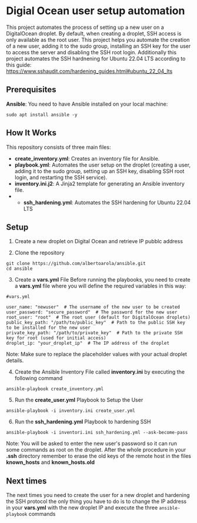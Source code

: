 
# Digial Ocean user setup automation

This project automates the process of setting up a new user on a DigitalOcean droplet. By default, when creating a droplet, SSH access is only available as the root user. This project helps you automate the creation of a new user, adding it to the sudo group, installing an SSH key for the user to access the server and disabling the SSH root login. Additionally this project automates the SSH hardnening for Ubuntu 22.04 LTS according to this guide: https://www.sshaudit.com/hardening_guides.html#ubuntu_22_04_lts

## Prerequisites

**Ansible**: You need to have Ansible installed on your local machine:

   ```
   sudo apt install ansible -y
   ```

## How It Works
This repository consists of three main files:

* **create_inventory.yml**: Creates an inventory file for Ansible.
* **playbook.yml**: Automates the user setup on the droplet (creating a user, adding it to the sudo group, setting up an SSH key, disabling SSH root login, and restarting the SSH service).
* **inventory.ini.j2**: A Jinja2 template for generating an Ansible inventory file.
* * **ssh_hardening.yml**: Automates the SSH hardening for Ubuntu 22.04 LTS

## Setup
1. Create a new droplet on Digital Ocean and retrieve IP pubblc address

2. Clone the repository
```
git clone https://github.com/albertoarola/ansible.git
cd ansible
```
3. Create a **vars.yml** File
Before running the playbooks, you need to create a **vars.yml** file where you will define the required variables in this way:
```
#vars.yml

user_name: "newuser"  # The username of the new user to be created
user_password: "secure_password"  # The password for the new user
root_user: "root"  # The root user (default for DigitalOcean droplets)
public_key_path: "/path/to/public_key"  # Path to the public SSH key to be installed for the new user
private_key_path: "/path/to/private_key"  # Path to the private SSH key for root (used for initial access)
droplet_ip: "your_droplet_ip"  # The IP address of the droplet
```

Note: Make sure to replace the placeholder values with your actual droplet details.

4. Create the Ansible Inventory File called **inventory.ini** by executing the following command
```
ansible-playbook create_inventory.yml
```

5. Run the **create_user.yml** Playbook to Setup the User
```
ansible-playbook -i inventory.ini create_user.yml
```
6. Run the **ssh_hardening.yml** Playbook to hardening SSH
```
ansible-playbook -i inventori.ini ssh_hardening.yml --ask-become-pass
```
Note: You will be asked to enter the new user's password so it can run some commands as root on the droplet. After the whole procedure in your **.ssh** directory remember to erase the old keys of the remote host in the files **known_hosts** and **known_hosts.old**

## Next times
The next times you need to create the user for a new droplet and hardening the SSH protocol the only thing you have to do is to change the IP address in your **vars.yml** with the new droplet IP and execute the three ```ansible-playbook``` commands
